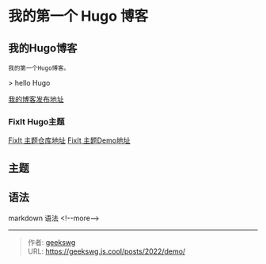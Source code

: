# 我的第一个 Hugo 博客

## 我的Hugo博客

    我的第一个Hugo博客。

&gt; hello Hugo

[我的博客发布地址](https://geekswg.github.io/)

### FixIt Hugo主题

[FixIt 主题仓库地址](https://github.com/hugo-fixit/FixIt)
[FixIt 主题Demo地址](https://fixit.lruihao.cn/zh-cn/)

## 主题

## 语法

markdown 语法
&lt;!--more--&gt;

---

> 作者: [geekswg](https://github.com/geekswg)  
> URL: https://geekswg.js.cool/posts/2022/demo/  

